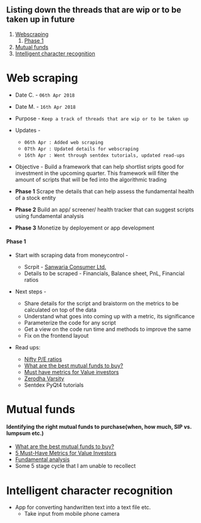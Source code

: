
## Listing down the threads that are wip or to be taken up in future

1. [Webscraping](#web-scraping)
    1. [Phase 1](#phase-1)
2. [Mutual funds](#mutual-funds)
3. [Intelligent character recognition](#intelligent-character-recognition)

# Web scraping

- Date C. - `06th Apr 2018`
- Date M. - `16th Apr 2018`
- Purpose - `Keep a track of threads that are wip or to be taken up`
- Updates - 
  - `06th Apr : Added web scraping`
  - `07th Apr : Updated details for webscraping`
  - `16th Apr : Went through sentdex tutorials, updated read-ups`

- Objective - Build a framework that can help shortlist sripts good for investment in the upcoming quarter. This framework will filter the amount of scripts that will be fed into the algorithmic trading

- **Phase 1** Scrape the details that can help assess the fundamental health of a stock entity
- **Phase 2** Build an app/ screener/ health tracker that can suggest scripts using fundamental analysis
- **Phase 3** Monetize by deployement or app development

#### Phase 1

- Start with scraping data from moneycontrol - 
  - Scrpit - [Sanwaria Consumer Ltd.](http://www.moneycontrol.com/india/stockpricequote/edible-oils-solvent-extraction/sanwariaconsumer/SAO)
  - Details to be scraped - Financials, Balance sheet, PnL, Financial ratios
  
- Next steps - 
  - Share details for the script and braistorm on the metrics to be calculated on top of the data
  - Understand what goes into coming up with a metric, its significance
  - Parameterize the code for any script
  - Get a view on the code run time and methods to improve the same
  - Fix on the frontend layout

- Read ups:
  - [Nifty P/E ratios](https://nifty-pe-ratio.com/)
  - [What are the best mutual funds to buy?](https://www.quora.com/What-are-the-five-best-mutual-funds-in-2018)
  - [Must have metrics for Value investors](https://www.investopedia.com/articles/fundamental-analysis/09/five-must-have-metrics-value-investors.asp)
  - [Zerodha Varsity](https://zerodha.com/varsity/)
  - Sentdex PyQt4 tutorials

# Mutual funds

#### Identifying the right mutual funds to purchase(when, how much, SIP vs. lumpsum etc.)

 - [What are the best mutual funds to buy?](https://www.quora.com/What-are-the-five-best-mutual-funds-in-2018)
 - [5 Must-Have Metrics for Value Investors](https://www.investopedia.com/articles/fundamental-analysis/09/five-must-have-metrics-value-investors.asp)
 - [Fundamental analysis](https://zerodha.com/varsity/)
 - Some 5 stage cycle that I am unable to recollect


# Intelligent character recognition

- App for converting handwritten text into a text file etc.
    - Take input from mobile phone camera
